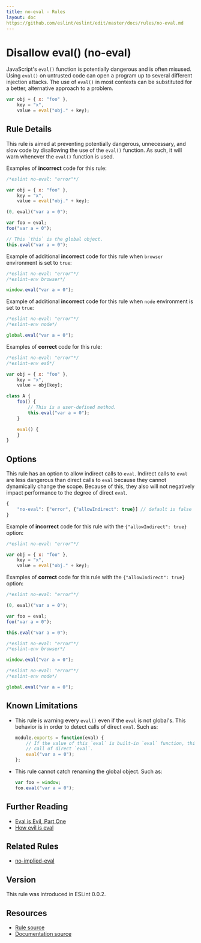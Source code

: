 ```yaml
---
title: no-eval - Rules
layout: doc
https://github.com/eslint/eslint/edit/master/docs/rules/no-eval.md
---
```

<!-- Note: No pull requests accepted for this file. See README.md in the root directory for details. -->

# Disallow eval() (no-eval)

JavaScript's `eval()` function is potentially dangerous and is often misused. Using `eval()` on untrusted code can open a program up to several different injection attacks. The use of `eval()` in most contexts can be substituted for a better, alternative approach to a problem.

```js
var obj = { x: "foo" },
    key = "x",
    value = eval("obj." + key);
```

## Rule Details

This rule is aimed at preventing potentially dangerous, unnecessary, and slow code by disallowing the use of the `eval()` function. As such, it will warn whenever the `eval()` function is used.

Examples of **incorrect** code for this rule:

```js
/*eslint no-eval: "error"*/

var obj = { x: "foo" },
    key = "x",
    value = eval("obj." + key);

(0, eval)("var a = 0");

var foo = eval;
foo("var a = 0");

// This `this` is the global object.
this.eval("var a = 0");
```

Example of additional **incorrect** code for this rule when `browser` environment is set to `true`:

```js
/*eslint no-eval: "error"*/
/*eslint-env browser*/

window.eval("var a = 0");
```

Example of additional **incorrect** code for this rule when `node` environment is set to `true`:

```js
/*eslint no-eval: "error"*/
/*eslint-env node*/

global.eval("var a = 0");
```

Examples of **correct** code for this rule:

```js
/*eslint no-eval: "error"*/
/*eslint-env es6*/

var obj = { x: "foo" },
    key = "x",
    value = obj[key];

class A {
    foo() {
        // This is a user-defined method.
        this.eval("var a = 0");
    }

    eval() {
    }
}
```

## Options

This rule has an option to allow indirect calls to `eval`.
Indirect calls to `eval` are less dangerous than direct calls to `eval` because they cannot dynamically change the scope. Because of this, they also will not negatively impact performance to the degree of direct `eval`.

```js
{
    "no-eval": ["error", {"allowIndirect": true}] // default is false
}
```

Example of **incorrect** code for this rule with the `{"allowIndirect": true}` option:

```js
/*eslint no-eval: "error"*/

var obj = { x: "foo" },
    key = "x",
    value = eval("obj." + key);
```

Examples of **correct** code for this rule with the `{"allowIndirect": true}` option:

```js
/*eslint no-eval: "error"*/

(0, eval)("var a = 0");

var foo = eval;
foo("var a = 0");

this.eval("var a = 0");
```

```js
/*eslint no-eval: "error"*/
/*eslint-env browser*/

window.eval("var a = 0");
```

```js
/*eslint no-eval: "error"*/
/*eslint-env node*/

global.eval("var a = 0");
```

## Known Limitations

* This rule is warning every `eval()` even if the `eval` is not global's.
  This behavior is in order to detect calls of direct `eval`. Such as:

  ```js
  module.exports = function(eval) {
      // If the value of this `eval` is built-in `eval` function, this is a
      // call of direct `eval`.
      eval("var a = 0");
  };
  ```

* This rule cannot catch renaming the global object. Such as:

  ```js
  var foo = window;
  foo.eval("var a = 0");
  ```

## Further Reading

* [Eval is Evil, Part One](http://blogs.msdn.com/b/ericlippert/archive/2003/11/01/53329.aspx)
* [How evil is eval](http://javascriptweblog.wordpress.com/2010/04/19/how-evil-is-eval/)

## Related Rules

* [no-implied-eval](no-implied-eval)

## Version

This rule was introduced in ESLint 0.0.2.

## Resources

* [Rule source](https://github.com/eslint/eslint/tree/master/lib/rules/no-eval.js)
* [Documentation source](https://github.com/eslint/eslint/tree/master/docs/rules/no-eval.md)
